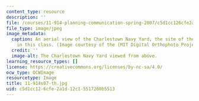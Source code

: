```yaml
---
content_type: resource
description: ''
file: /courses/11-914-planning-communication-spring-2007/c5d1cc126cfe2a1d12c15517260b5513_11-914s07-th.jpg
file_type: image/jpeg
image_metadata:
  caption: An aerial view of the Charlestown Navy Yard, the site of the final projects
    in this class. (Image courtesy of the [MIT Digital Orthophoto Project](http://www.mass.gov/mgis/).)
  credit: ''
  image-alt: The Charlestown Navy Yard viewed from above.
learning_resource_types: []
license: https://creativecommons.org/licenses/by-nc-sa/4.0/
ocw_type: OCWImage
resourcetype: Image
title: 11-914s07-th.jpg
uid: c5d1cc12-6cfe-2a1d-12c1-5517260b5513
---
```

